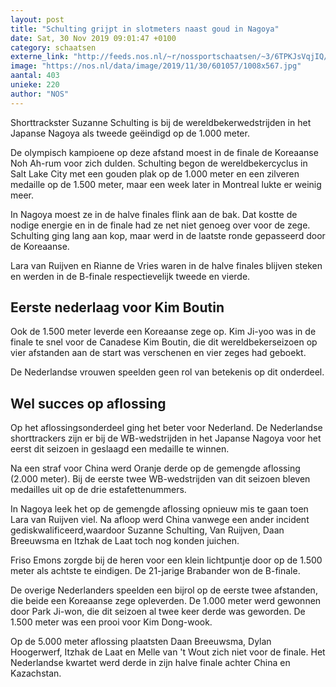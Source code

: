 ```yaml
---
layout: post
title: "Schulting grijpt in slotmeters naast goud in Nagoya"
date: Sat, 30 Nov 2019 09:01:47 +0100
category: schaatsen
externe_link: "http://feeds.nos.nl/~r/nossportschaatsen/~3/6TPKJsVqjIQ/2312639"
image: "https://nos.nl/data/image/2019/11/30/601057/1008x567.jpg"
aantal: 403
unieke: 220
author: "NOS"
---
```


<p>Shorttrackster Suzanne Schulting is bij de wereldbekerwedstrijden in het Japanse Nagoya als tweede geëindigd op de 1.000 meter.</p>
<p>De olympisch kampioene op deze afstand moest in de finale de Koreaanse Noh Ah-rum voor zich dulden. Schulting begon de wereldbekercyclus in Salt Lake City met een gouden plak op de 1.000 meter en een zilveren medaille op de 1.500 meter, maar een week later in Montreal lukte er weinig meer.</p>
<p>In Nagoya moest ze in de halve finales flink aan de bak. Dat kostte de nodige energie en in de finale had ze net niet genoeg over voor de zege. Schulting ging lang aan kop, maar werd in de laatste ronde gepasseerd door de Koreaanse.</p>
<p>Lara van Ruijven en Rianne de Vries waren in de halve finales blijven steken en werden in de B-finale respectievelijk tweede en vierde.</p>
<h2>Eerste nederlaag voor Kim Boutin</h2>
<p>Ook de 1.500 meter leverde een Koreaanse zege op. Kim Ji-yoo was in de finale te snel voor de Canadese Kim Boutin, die dit wereldbekerseizoen op vier afstanden aan de start was verschenen en vier zeges had geboekt.</p>
<p>De Nederlandse vrouwen speelden geen rol van betekenis op dit onderdeel.</p>
<h2>Wel succes op aflossing</h2>
<p>Op het aflossingsonderdeel ging het beter voor Nederland. De Nederlandse shorttrackers zijn er bij de WB-wedstrijden in het Japanse Nagoya voor het eerst dit seizoen in geslaagd een medaille te winnen.</p>
<p>Na een straf voor China werd Oranje derde op de gemengde aflossing (2.000 meter). Bij de eerste twee WB-wedstrijden van dit seizoen bleven medailles uit op de drie estafettenummers.</p>
<p>In Nagoya leek het op de gemengde aflossing opnieuw mis te gaan toen Lara van Ruijven viel. Na afloop werd China vanwege een ander incident gediskwalificeerd,waardoor Suzanne Schulting, Van Ruijven, Daan Breeuwsma en Itzhak de Laat toch nog konden juichen.</p>
<p>Friso Emons zorgde bij de heren voor een klein lichtpuntje door op de 1.500 meter als achtste te eindigen. De 21-jarige Brabander won de B-finale.</p>
<p>De overige Nederlanders speelden een bijrol op de eerste twee afstanden, die beide een Koreaanse zege opleverden. De 1.000 meter werd gewonnen door Park Ji-won, die dit seizoen al twee keer derde was geworden. De 1.500 meter was een prooi voor Kim Dong-wook.</p>
<p>Op de 5.000 meter aflossing plaatsten Daan Breeuwsma, Dylan Hoogerwerf, Itzhak de Laat en Melle van 't Wout zich niet voor de finale. Het Nederlandse kwartet werd derde in zijn halve finale achter China en Kazachstan.</p><img src="http://feeds.feedburner.com/~r/nossportschaatsen/~4/6TPKJsVqjIQ" height="1" width="1" alt=""/>
